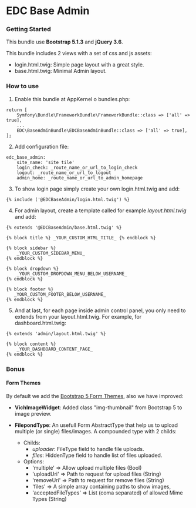 EDC Base Admin
=======

### Getting Started

This bundle use **Bootstrap 5.1.3** and **jQuery 3.6**.

This bundle includes 2 views with a set of css and js assets:
- login.html.twig: Simple page layout with a great style.
- base.html.twig: Minimal Admin layout.

### How to use

1) Enable this bundle at AppKernel o bundles.php:

```
return [
    Symfony\Bundle\FrameworkBundle\FrameworkBundle::class => ['all' => true],
    ...
    EDC\BaseAdminBundle\EDCBaseAdminBundle::class => ['all' => true],
];
```


2) Add configuration file:

```
edc_base_admin:
    site_name: 'site tile'
    login_check: _route_name_or_url_to_login_check
    logout: _route_name_or_url_to_logout
    admin_home: _route_name_or_url_to_admin_homepage

```

3) To show login page simply create your own login.html.twig and add:

```
{% include ('@EDCBaseAdmin/login.html.twig') %}
```

4) For admin layout, create a template called for example _layout.html.twig_ and add:

```
{% extends '@EDCBaseAdmin/base.html.twig' %}

{% block title %} _YOUR_CUSTOM_HTML_TITLE_ {% endblock %}

{% block sidebar %}
    _YOUR_CUSTOM_SIDEBAR_MENU_
{% endblock %}

{% block dropdown %}
    _YOUR_CUSTOM_DROPDOWN_MENU_BELOW_USERNAME_
{% endblock %}

{% block footer %}
   _YOUR_CUSTOM_FOOTER_BELOW_USERNAME_
{% endblock %}

```

5) And at last, for each page inside admin control panel, you only need to extends from your layout.html.twig. For example, for dashboard.html.twig:
```
{% extends 'admin/layout.html.twig' %}

{% block content %}
    _YOUR_DASHBOARD_CONTENT_PAGE_
{% endblock %}
```

### Bonus

#### Form Themes
By default we add the [Bootstrap 5 Form Themes](https://github.com/symfony/symfony/blob/master/src/Symfony/Bridge/Twig/Resources/views/Form/bootstrap_5_layout.html.twig), also we have improved:

- **VichImageWidget**: Added class "img-thumbnail" from Bootstrap 5 to image preview.


- **FilepondType**: An usefull Form AbstractType that help us to upload multiple (or single) files/images. A compounded type with 2 childs:
  - Childs:
    - _uploader_: FileType field to handle file uploads.
    - _files_: HiddenType field to handle list of files uploaded.
  - Options:
    - 'multiple' => Allow upload multiple files (Bool)
    - 'uploadUri' => Path to request for upload files (String)
    - 'removeUri' =>  Path to request for remove files (String)
    - 'files' => A simple array containing paths to show images,
    - 'acceptedFileTypes' => List (coma separated) of allowed Mime Types (String)
